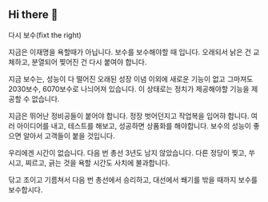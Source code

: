 ## Hi there 👋

다시 보수(fixt the right)

지금은 이재명을 욕할때가 아닙니다.
보수를 보수해야할 때 입니다.
오래되서 낡은 건 교체하고, 분열되어 찢어진 건 다시 붙여야 합니다.

지금 보수는, 성능이 다 떨어진 오래된 성장 이념 이외에 새로운 기능이 없고
그마져도 2030보수, 6070보수로 나늬어져 있습니다.
이 상태로는 정치가 제공해야할 기능을 제공할 수 없습니다.

지금은 뛰어난 정비공들이 붙어야 합니다. 
정장 벗어던지고 작업복을 입어햐 합니다.
여러 아이디어를 내고, 테스트를 해보고, 성공하면 상품화를 해야합니다.
보수의 성능이 좋으면 알아서 고객들이 붙을 것입니다.

우리에겐 시간이 없습니다. 다음 번 총선 3년도 남지 않았습니다.
다른 정당이 찢고, 쑤시고, 찌르고, 긁는 것을 욕할 시간도 사치에 불과합니다.

닦고 조이고 기름쳐서
다음 번 총선에서 승리하고, 대선에서 쐐기를 밖을 때까지
보수를 보수합시다.  


<!--
**dasibosu/dasibosu** is a ✨ _special_ ✨ repository because its `README.md` (this file) appears on your GitHub profile.

Here are some ideas to get you started:

- 🔭 I’m currently working on ...
- 🌱 I’m currently learning ...
- 👯 I’m looking to collaborate on ...
- 🤔 I’m looking for help with ...
- 💬 Ask me about ...
- 📫 How to reach me: ...
- 😄 Pronouns: ...
- ⚡ Fun fact: ...
-->

